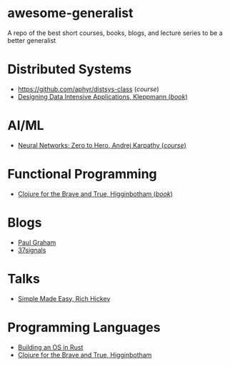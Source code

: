 # awesome-generalist
A repo of the best short courses, books, blogs, and lecture series to be a better generalist

# Distributed Systems
- https://github.com/aphyr/distsys-class (_course_)
- [Designing Data Intensive Applications, Kleppmann (_book_)](https://www.amazon.com/Designing-Data-Intensive-Applications-Reliable-Maintainable/dp/1449373321)

# AI/ML
- [Neural Networks: Zero to Hero, Andrej Karpathy (_course_)](https://karpathy.ai/zero-to-hero.html)

# Functional Programming
- [Clojure for the Brave and True, Higginbotham (_book_)](https://www.braveclojure.com/introduction/)

# Blogs
- [Paul Graham](http://paulgraham.com/articles.html)
- [37signals](https://37signals.com)

# Talks
- [Simple Made Easy, Rich Hickey](https://www.youtube.com/watch?v=LKtk3HCgTa8)

# Programming Languages
- [Building an OS in Rust](https://os.phil-opp.com)
- [Clojure for the Brave and True, Higginbotham](https://www.braveclojure.com/introduction/)
